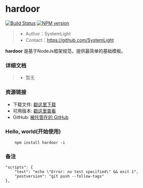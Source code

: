 # hardoor

[![Build Status](https://www.travis-ci.org/SystemLight/hardoor.svg?branch=master)](https://www.travis-ci.org/SystemLight/hardoor)
[![NPM version](https://img.shields.io/npm/v/hardoor.svg)](https://www.npmjs.com/package/hardoor)


> * Author：SystemLight  
> * Contact：https://github.com/SystemLight

**hardoor** 是基于NodeJs框架规范，提供最简单的基础模板。

### 详细文档
> * 暂无

### 资源链接

* 下载文件: [戳这里下载](https://github.com/SystemLight/hardoor.git)
* 可用版本: [戳这里查看](https://github.com/SystemLight/hardoor/releases)
* GitHub: [被托管在的 GitHub](https://github.com/SystemLight/hardoor)

### Hello, world(开始使用)
```
    npm install hardoor -i
```

### 备注
```npm
"scripts": {
    "test": "echo \"Error: no test specified\" && exit 1",
    "postversion": "git push --follow-tags"
},
```
